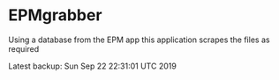 # EPMgrabber
Using a database from the EPM app this application scrapes the files as required


Latest backup: Sun Sep 22 22:31:01 UTC 2019
